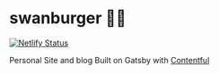 # swanburger 🦢🍔

[![Netlify Status](https://api.netlify.com/api/v1/badges/ea955b59-83c4-4caa-833f-a74516099db4/deploy-status)](https://app.netlify.com/sites/swanburger/deploys)

Personal Site and blog
Built on Gatsby with [Contentful](https://www.contentful.com)